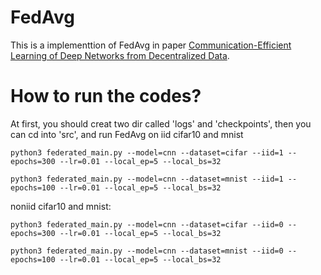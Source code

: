 # FedAvg
This is a implementtion of FedAvg in paper [Communication-Efficient Learning of Deep Networks from Decentralized Data](https://arxiv.org/abs/1602.05629).

# How to run the codes?

At first, you should creat two dir called 'logs' and 'checkpoints', then you can cd into 'src', and run FedAvg on iid cifar10 and mnist
```shell
python3 federated_main.py --model=cnn --dataset=cifar --iid=1 --epochs=300 --lr=0.01 --local_ep=5 --local_bs=32

python3 federated_main.py --model=cnn --dataset=mnist --iid=1 --epochs=100 --lr=0.01 --local_ep=5 --local_bs=32

```

noniid cifar10 and mnist:
```shell
python3 federated_main.py --model=cnn --dataset=cifar --iid=0 --epochs=300 --lr=0.01 --local_ep=5 --local_bs=32

python3 federated_main.py --model=cnn --dataset=mnist --iid=0 --epochs=100 --lr=0.01 --local_ep=5 --local_bs=32

```
